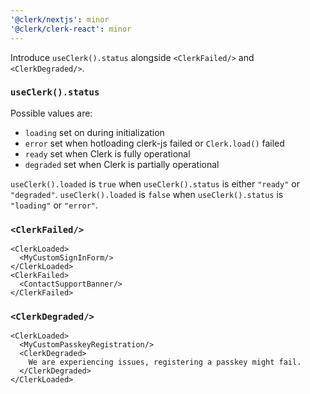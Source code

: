 ```yaml
---
'@clerk/nextjs': minor
'@clerk/clerk-react': minor
---
```


Introduce `useClerk().status` alongside `<ClerkFailed/>` and `<ClerkDegraded/>`.

### `useClerk().status`
Possible values are:
- `loading` set on during initialization
- `error` set when hotloading clerk-js failed or `Clerk.load()` failed
- `ready` set when Clerk is fully operational
- `degraded` set when Clerk is partially operational

`useClerk().loaded` is `true` when `useClerk().status` is either `"ready"` or `"degraded"`.
`useClerk().loaded` is `false` when `useClerk().status` is `"loading"` or `"error"`.

### `<ClerkFailed/>`
```tsx
<ClerkLoaded>
  <MyCustomSignInForm/>
</ClerkLoaded>
<ClerkFailed>
  <ContactSupportBanner/>
</ClerkFailed>
```

### `<ClerkDegraded/>`
```tsx
<ClerkLoaded>
  <MyCustomPasskeyRegistration/>
  <ClerkDegraded>
    We are experiencing issues, registering a passkey might fail. 
  </ClerkDegraded>
</ClerkLoaded>
```
